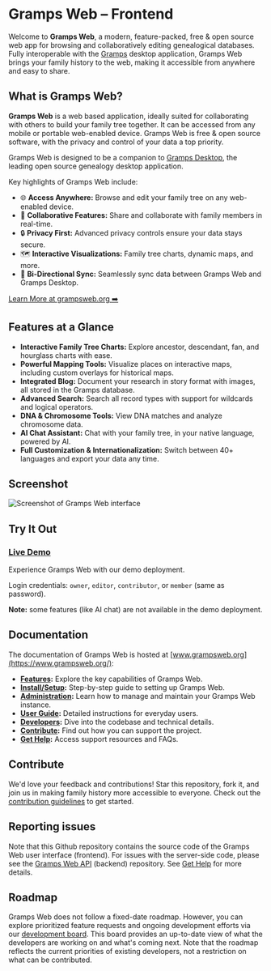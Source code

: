 # Gramps Web &ndash; Frontend

Welcome to **Gramps Web**, a modern, feature-packed, free & open source web app for browsing and collaboratively editing genealogical databases. Fully interoperable with the [Gramps](https://gramps-project.org) desktop application, Gramps Web brings your family history to the web, making it accessible from anywhere and easy to share.


## What is Gramps Web?

**Gramps Web** is a web based application, ideally suited for collaborating with others to build your family tree together. It can be accessed from any mobile or portable web-enabled device. Gramps Web is free & open source software, with the privacy and control of your data a top priority.

Gramps Web is designed to be a companion to [Gramps Desktop](https://gramps-project.org), the leading open source genealogy desktop application.

Key highlights of Gramps Web include:

- 🌐 **Access Anywhere:** Browse and edit your family tree on any web-enabled device.
- 🤝 **Collaborative Features:** Share and collaborate with family members in real-time.
- 🔒 **Privacy First:** Advanced privacy controls ensure your data stays secure.
- 🗺️ **Interactive Visualizations:** Family tree charts, dynamic maps, and more.
- 🧩 **Bi-Directional Sync:** Seamlessly sync data between Gramps Web and Gramps Desktop.

[Learn More at grampsweb.org ➡️](https://www.grampsweb.org/)


## Features at a Glance

- **Interactive Family Tree Charts:** Explore ancestor, descendant, fan, and hourglass charts with ease.
- **Powerful Mapping Tools:** Visualize places on interactive maps, including custom overlays for historical maps.
- **Integrated Blog:** Document your research in story format with images, all stored in the Gramps database.
- **Advanced Search:** Search all record types with support for wildcards and logical operators.
- **DNA & Chromosome Tools:** View DNA matches and analyze chromosome data.
- **AI Chat Assistant:** Chat with your family tree, in your native language, powered by AI.
- **Full Customization & Internationalization:** Switch between 40+ languages and export your data any time.


## Screenshot

![Screenshot of Gramps Web interface](screenshot.png)


## Try It Out

### [Live Demo](https://demo.grampsweb.org/)
Experience Gramps Web with our demo deployment.

Login credentials: `owner`, `editor`, `contributor`, or `member` (same as password).

**Note:** some features (like AI chat) are not available in the demo deployment.


## Documentation

The documentation of Gramps Web is hosted at [www.grampsweb.org](https://www.grampsweb.org/):

- **[Features](https://www.grampsweb.org/features/):** Explore the key capabilities of Gramps Web.
- **[Install/Setup](https://www.grampsweb.org/install_setup/setup/):** Step-by-step guide to setting up Gramps Web.
- **[Administration](https://www.grampsweb.org/administration/admin/):** Learn how to manage and maintain your Gramps Web instance.
- **[User Guide](https://www.grampsweb.org/user-guide/):** Detailed instructions for everyday users.
- **[Developers](https://www.grampsweb.org/development/dev/):** Dive into the codebase and technical details.
- **[Contribute](https://www.grampsweb.org/contribute/contribute/):** Find out how you can support the project.
- **[Get Help](https://www.grampsweb.org/help/help/):** Access support resources and FAQs.


## Contribute

We'd love your feedback and contributions! Star this repository, fork it, and join us in making family history more accessible to everyone. Check out the [contribution guidelines](https://github.com/gramps-project/gramps-web/blob/main/CONTRIBUTING.md) to get started.


## Reporting issues

Note that this Github repository contains the source code of the Gramps Web user interface (frontend). For issues with the server-side code, please see the [Gramps Web API](https://github.com/gramps-project/gramps-web-api) (backend) repository. See [Get Help](https://www.grampsweb.org/help/help/) for more details.

## Roadmap

Gramps Web does not follow a fixed-date roadmap. However, you can explore prioritized feature requests and ongoing development efforts via our [development board](https://github.com/orgs/gramps-project/projects/1/views/1). This board provides an up-to-date view of what the developers are working on and what's coming next. Note that the roadmap reflects the current priorities of existing developers, not a restriction on what can be contributed.

